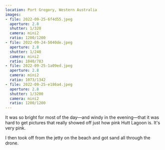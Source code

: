 ```yaml
---
location: Port Gregory, Western Australia
images:
- file: 2022-09-25-6f4d55.jpeg
  aperture: 2.8
  shutter: 1/320
  camera: mini2
  ratio: 1200/1200
- file: 2022-09-24-5040de.jpeg
  aperture: 2.8
  shutter: 1/240
  camera: mini2
  ratio: 1840/783
- file: 2022-09-25-1a09ed.jpeg
  aperture: 2.8
  camera: mini2
  ratio: 1073/1342
- file: 2022-09-25-e186a4.jpeg
  aperture: 2.8
  shutter: 1/3200
  camera: mini2
  ratio: 1200/1200
---
```


It was so bright for most of the day—and windy in the evening—that it was hard to get pictures that really showed off just how pink Hutt Lagoon is. It's very pink.

I then took off from the jetty on the beach and got sand all through the drone.
